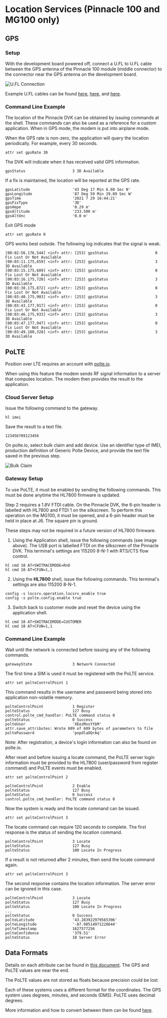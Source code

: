 # Location Services (Pinnacle 100 and MG100 only)

## GPS

### Setup

With the development board powered off, connect a U.FL to U.FL cable between the GPS antenna of the Pinnacle 100 module (middle connector) to the connector near the GPS antenna on the development board.

![U.FL Connection](images/u.fl.png)

Example U.FL cables can be found [here](https://www.sparkfun.com/products/15114), [here](https://uk.farnell.com/hirose-hrs/u-fl-2lphf6-04n1tv-a-300/rf-cord-u-fl-plug-u-fl-plug-wht/dp/3517346), and [here](https://www.rsonline-privat.de/Products/ProductDetail/Molex-50-Koaxialkabel-konfektioniert-Stecker-U-FL-7031345).

### Command Line Example

The location of the Pinnacle DVK can be obtained by issuing commands at the shell. These commands can also be used as a reference for a custom application. When in GPS mode, the modem is put into airplane mode.

When the GPS rate is non-zero, the application will query the location periodically. For example, every 30 seconds.
```
attr set gpsRate 30
```

The DVK will indicate when it has received valid GPS information.
```
gpsStatus                     3 3D Available
```

If a fix is maintained, the location will be reported at the GPS rate.
```
gpsLatitude                   '43 Deg 17 Min 6.60 Sec N'
gpsLongitude                  '87 Deg 59 Min 29.89 Sec W'
gpsTime                       '2021 7 29 16:44:21'
gpsFixType                    '3D'
gpsHepe                       '0.29 m'
gpsAltitude                   '233.500 m'
gpsAltUnc                     '0.0 m'
```

Exit GPS mode
```
attr set gpsRate 0
```

GPS works best outside. The following log indicates that the signal is weak.
```
[00:02:56.176,544] <inf> attr: [253] gpsStatus                     0 Fix Lost Or Not Available
[00:03:11.175,659] <inf> attr: [253] gpsStatus                     3 3D Available
[00:03:15.175,689] <inf> attr: [253] gpsStatus                     0 Fix Lost Or Not Available
[00:03:16.175,720] <inf> attr: [253] gpsStatus                     3 3D Available
[00:03:38.175,872] <inf> attr: [253] gpsStatus                     0 Fix Lost Or Not Available
[00:03:40.175,903] <inf> attr: [253] gpsStatus                     3 3D Available
[00:03:43.177,917] <inf> attr: [253] gpsStatus                     0 Fix Lost Or Not Available
[00:03:46.175,933] <inf> attr: [253] gpsStatus                     3 3D Available
[00:03:47.177,947] <inf> attr: [253] gpsStatus                     0 Fix Lost Or Not Available
[00:03:49.180,328] <inf> attr: [253] gpsStatus                     3 3D Available
```

## PoLTE

Position over LTE requires an account with [polte.io](https://polte.io/). 

When using this feature the modem sends RF signal information to a server that computes location.  The modem then provides the result to the application.

### Cloud Server Setup

Issue the following command to the gateway.
```
hl imei
```

Save the result to a text file.
```
123456789123456
```

On polte.io, select bulk claim and add device.  Use an identifier type of IMEI, production definition of Generic Polte Device, and provide the text file saved in the previous step.

![Bulk Claim](images/polte_bulk_claim.png)

### Gateway Setup

To use PoLTE, it must be enabled by sending the following commands. This must be done anytime the HL7800 firmware is updated.

Step 2 requires a 1.8V FTDI cable.  On the Pinnacle DVK, the 6-pin header is labelled with HL7800 and FTDI 1 on the silkscreen.  To perform this operation on the MG100, it must be opened, and a 6-pin header must be held in place at J6. The square pin is ground.

These steps may not be required in a future version of HL7800 firmware.

1. Using the Application shell, issue the following commands (see image above).  The USB port is labelled FTDI on the silkscreen of the Pinnacle DVK. This terminal's settings are 115200 8-N-1 with RTS/CTS flow control.
```
hl cmd 10 AT+SWITRACEMODE=RnD
hl cmd 10 AT+CFUN=1,1
```

2. Using the **HL7800** shell, issue the following commands. This terminal's settings are also 115200 8-N-1.
```
config -s locsrv.operation.locsrv_enable true
config -s polte.config.enable true
```

3. Switch back to customer mode and reset the device using the application shell.
```
hl cmd 10 AT+SWITRACEMODE=CUSTOMER
hl cmd 10 AT+CFUN=1,1
```

### Command Line Example

Wait until the network is connected before issuing any of the following commands.
```
gatewayState                  3 Network Connected
```

The first time a SIM is used it must be registered with the PoLTE service.
```
attr set polteControlPoint 1
```

This command results in the username and password being stored into application non-volatile memory.
```
polteControlPoint             1 Register
polteStatus                   127 Busy
control.polte_cmd_handler: PoLTE command status 0
polteStatus                   0 Success
polteUser                     'XEezMxsYtbM'
attr.save_attributes: Wrote 609 of 609 bytes of parameters to file
poltePassword                 'popdlaOQrAq'
```

Note: After registration, a device's login information can also be found on polte.io.


After reset and before issuing a locate command, the PoLTE server login information must be provided to the HL7800 (user/password from register command) and PoLTE events must be enabled.
```
attr set polteControlPoint 2
```

```
polteControlPoint             2 Enable
polteStatus                   127 Busy
polteStatus                   0 Success
control.polte_cmd_handler: PoLTE command status 0
```

Now the system is ready and the locate command can be issued.
```
attr set polteControlPoint 3
```

The locate command can require 120 seconds to complete.  The first response is the status of sending the location command.
```
polteControlPoint             3 Locate
polteStatus                   127 Busy
polteStatus                   100 Locate In Progress
```

If a result is not returned after 2 minutes, then send the locate command again.
```
attr set polteControlPoint 3
```

The second response contains the location information.  The server error can be ignored in this case.
```
polteControlPoint             3 Locate
polteStatus                   127 Busy
polteStatus                   100 Locate In Progress
...
polteStatus                   0 Success
polteLatitude                 '43.283922979565396'
polteLongitude                '-87.98514971228644'
polteTimestamp                1627577256
polteConfidence               '379.51'
polteStatus                   10 Server Error
```

## Data Formats

Details on each attribute can be found in [this document](../app/attributes/attributes.json).  The GPS and PoLTE values are near the end.

The PoLTE values are not stored as floats because precision could be lost.

Each of these systems uses a different format for the coordinates.  The GPS system uses degrees, minutes, and seconds (DMS).  PoLTE uses decimal degrees.

More information and how to convert between them can be found [here](https://en.wikipedia.org/wiki/Decimal_degrees).